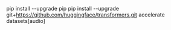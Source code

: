 pip install --upgrade pip
pip install --upgrade git+https://github.com/huggingface/transformers.git accelerate datasets[audio]
